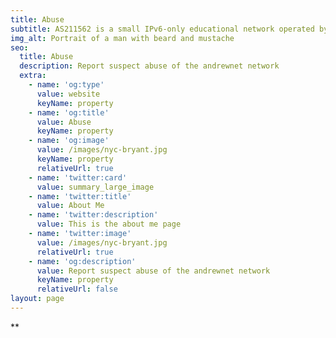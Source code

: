 ```yaml
---
title: Abuse
subtitle: AS211562 is a small IPv6-only educational network operated by Andrew Asciutto.
img_alt: Portrait of a man with beard and mustache
seo:
  title: Abuse
  description: Report suspect abuse of the andrewnet network
  extra:
    - name: 'og:type'
      value: website
      keyName: property
    - name: 'og:title'
      value: Abuse
      keyName: property
    - name: 'og:image'
      value: /images/nyc-bryant.jpg
      keyName: property
      relativeUrl: true
    - name: 'twitter:card'
      value: summary_large_image
    - name: 'twitter:title'
      value: About Me
    - name: 'twitter:description'
      value: This is the about me page
    - name: 'twitter:image'
      value: /images/nyc-bryant.jpg
      relativeUrl: true
    - name: 'og:description'
      value: Report suspect abuse of the andrewnet network
      keyName: property
      relativeUrl: false
layout: page
---
```

**
